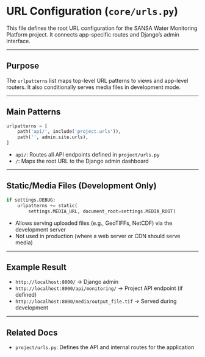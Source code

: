 # URL Configuration (`core/urls.py`)

This file defines the root URL configuration for the SANSA Water Monitoring Platform project. It connects app-specific routes and Django’s admin interface.

---

## Purpose

The `urlpatterns` list maps top-level URL patterns to views and app-level routers. It also conditionally serves media files in development mode.

---

## Main Patterns

```python
urlpatterns = [
    path('api/', include('project.urls')),
    path('', admin.site.urls),
]
```

- `api/`: Routes all API endpoints defined in `project/urls.py`
- `/`: Maps the root URL to the Django admin dashboard

---

## Static/Media Files (Development Only)

```python
if settings.DEBUG:
    urlpatterns += static(
        settings.MEDIA_URL, document_root=settings.MEDIA_ROOT)
```

- Allows serving uploaded files (e.g., GeoTIFFs, NetCDF) via the development server
- Not used in production (where a web server or CDN should serve media)

---

## Example Result

- `http://localhost:8000/` → Django admin
- `http://localhost:8000/api/monitoring/` → Project API endpoint (if defined)
- `http://localhost:8000/media/output_file.tif` → Served during development

---

## Related Docs

- `project/urls.py`: Defines the API and internal routes for the application
